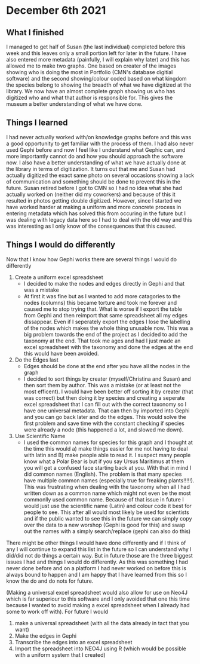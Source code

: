 # December 6th 2021

## What I finished

I managed to get half of Susan (the last individual) completed before this week and this leaves only a small portion left for later in the future. I have also entered more metadata (painfully, I will explain why later) and this has allowed me to make two graphs. One based on creater of the images showing who is doing the most in Portfolio (CMN's database digitial software) and the second showing/colour coded based on what kingdom the species belong to showing the breadth of what we have digitized at the library. We now have an almost complete graph showing us who has digitized who and what that author is responsible for. This gives the museum a better understanding of what we have done.

## Things I learned

I had never actually worked with/on knowledge graphs before and this was a good opportunity to get familiar with the process of them. I had also never used Gephi before and now I feel like I understand what Gephic can, and more importantly cannot do and how you should approach the software now. I also have a better understanding of what we have actually done at the library in terms of digitization. It turns out that me and Susan had actually digitized the exact same photo on several occasions showing a lack of communication and something should be done to prevent this in the future. Susan retired before I got to CMN so I had no idea what she had actually worked on (neither did my coworkers) and because of this it resulted in photos getting double digitized. However, since I started we have worked harder at making a uniform and more concrete process in entering metadata which has solved this from occuring in the future but I was dealing with legacy data here so I had to deal with the old way and this was interesting as I only know of the consequences that this caused.

## Things I would do differently

Now that I know how Gephi works there are several things I would do differently

1. Create a uniform excel spreadsheet
    * I decided to make the nodes and edges directly in Gephi and that was a mistake
    * At first it was fine but as I wanted to add more catagories to the nodes (columns) this became torture and took me forever and caused me to stop trying that. What is worse if I export the table from Gephi and then reimport that same spreadsheet all my edges dissappear. Even if I seperately export the edges I lose the labelling of the nodes which makes the whole thing unusable now. This was a big problem towards the end of the project as I decided to add the taxonomy at the end. That took me ages and had I just made an excel spreadsheet with the taxonomy and done the edges at the end this would have been avoided.
2. Do the Edges last
    * Edges should be done at the end after you have all the nodes in the graph
    * I decided to sort things by creater (myself/Christina and Susan) and then sort them by author. This was a mistake (or at least not the most efficent). I would have been better off sorting it by creater (that was correct) but then doing it by species and creating a seperate excel spreadsheet that I can fill out with the correct taxonomy so I have one universal metadata. That can then by imported into Gephi and you can go back later and do the edges. This would solve the first problem and save time with the constant checking if species were already a node (this happened a lot, and slowed me down).
3. Use Scientific Name
    * I used the common names for species for this graph and I thought at the time this would a) make things easier for me not having to deal with latin and B) make people able to read it. I suspect many people know what a Polar Bear is but if you say Ursus Maritimus at them you will get a confused face starting back at you. With that in mind I did common names (English). The problem is that many species have multiple common names (especially true for freaking plants!!!!!). This was frustrating when dealing with the taxonomy when all I had written down as a common name which might not even be the most commonlly used common name. Because of that issue in future I would just use the scientific name (Latin) and colour code it best for people to see. This after all would most likely be used for scientists and if the public wanted to see this in the future we can simply copy over the data to a new worshop (Gephi is good for this) and swap out the names with a simply search/replace (gephi can also do this)


There might be other things I would have done differently and if I think of any I will continue to expand this list in the future so I can understand why I did/did not do things a certain way. But in future those are the three biggest issues I had and things I would do differently. As this was something I had never done before and on a platform I had never worked on before this is always bound to happen and I am happy that I have learned from this so I know the do and do nots for future. 

(Making a universal excel spreadsheet would also allow for use on Neo4J which is far superiour to this software and I only avoided that one this time because I wanted to avoid making a excel spreadsheet when I already had some to work off with). For future I would
1. make a universal spreadsheet (with all the data already in tact that you want)
2. Make the edges in Gephi
3. Transcribe the edges into an excel spreadsheet
4. Import the spreadsheet into NEO4J using R (which would be possible with a uniform system that I created)
